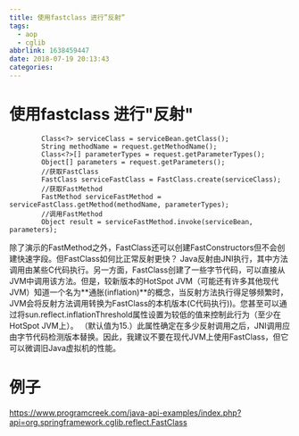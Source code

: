 ```yaml
---
title: 使用fastclass 进行”反射”
tags:
  - aop
  - cglib
abbrlink: 1638459447
date: 2018-07-19 20:13:43
categories:
---
```


# 使用fastclass 进行"反射"

```
		Class<?> serviceClass = serviceBean.getClass();
		String methodName = request.getMethodName();
		Class<?>[] parameterTypes = request.getParameterTypes();
		Object[] parameters = request.getParameters();
        //获取FastClass
		FastClass serviceFastClass = FastClass.create(serviceClass);
        //获取FastMethod
		FastMethod serviceFastMethod = serviceFastClass.getMethod(methodName, parameterTypes);
        //调用FastMethod
		Object result = serviceFastMethod.invoke(serviceBean, parameters);

```


除了演示的FastMethod之外，FastClass还可以创建FastConstructors但不会创建快速字段。但FastClass如何比正常反射更快？ Java反射由JNI执行，其中方法调用由某些C代码执行。另一方面，FastClass创建了一些字节代码，可以直接从JVM中调用该方法。但是，较新版本的HotSpot JVM（可能还有许多其他现代JVM）知道一个名为**通胀(inflation)**的概念，当反射方法执行得足够频繁时，JVM会将反射方法调用转换为FastClass的本机版本(C代码执行))。您甚至可以通过将sun.reflect.inflationThreshold属性设置为较低的值来控制此行为（至少在HotSpot JVM上）。 （默认值为15.）此属性确定在多少反射调用之后，JNI调用应由字节代码检测版本替换。因此，我建议不要在现代JVM上使用FastClass，但它可以微调旧Java虚拟机的性能。


# 例子
https://www.programcreek.com/java-api-examples/index.php?api=org.springframework.cglib.reflect.FastClass